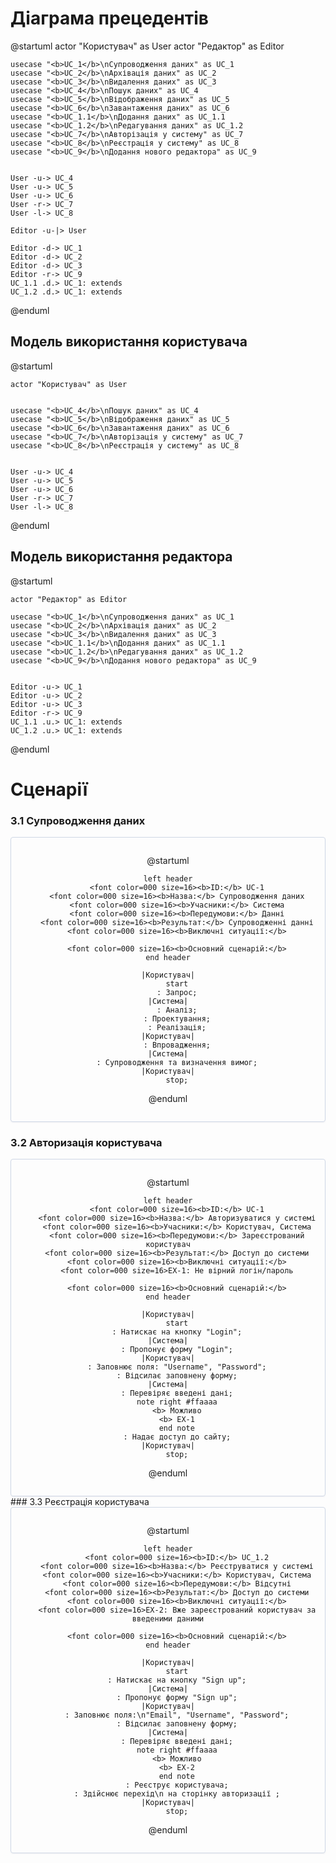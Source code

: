 # Діаграма прецедентів

@startuml
    actor "Користувач" as User
    actor "Редактор" as Editor
    
    
    usecase "<b>UC_1</b>\nCупроводження даних" as UC_1
    usecase "<b>UC_2</b>\nАрхівація даних" as UC_2
    usecase "<b>UC_3</b>\nВидалення даних" as UC_3
    usecase "<b>UC_4</b>\nПошук даних" as UC_4
    usecase "<b>UC_5</b>\nВідображення даних" as UC_5
    usecase "<b>UC_6</b>\nЗавантаження даних" as UC_6
    usecase "<b>UC_1.1</b>\nДодання даних" as UC_1.1
    usecase "<b>UC_1.2</b>\nРедагування даних" as UC_1.2
    usecase "<b>UC_7</b>\nАвторізація у систему" as UC_7
    usecase "<b>UC_8</b>\nРеєстрація у систему" as UC_8
    usecase "<b>UC_9</b>\nДодання нового редактора" as UC_9
    

    User -u-> UC_4
    User -u-> UC_5
    User -u-> UC_6
    User -r-> UC_7
    User -l-> UC_8
    
    Editor -u-|> User
    
    Editor -d-> UC_1
    Editor -d-> UC_2
    Editor -d-> UC_3
    Editor -r-> UC_9
    UC_1.1 .d.> UC_1: extends
    UC_1.2 .d.> UC_1: extends

    
@enduml

## Модель використання користувача

@startuml

    actor "Користувач" as User
    
  
    usecase "<b>UC_4</b>\nПошук даних" as UC_4
    usecase "<b>UC_5</b>\nВідображення даних" as UC_5
    usecase "<b>UC_6</b>\nЗавантаження даних" as UC_6
    usecase "<b>UC_7</b>\nАвторізація у систему" as UC_7
    usecase "<b>UC_8</b>\nРеєстрація у систему" as UC_8


    User -u-> UC_4
    User -u-> UC_5
    User -u-> UC_6
    User -r-> UC_7
    User -l-> UC_8

    
@enduml

## Модель використання редактора

@startuml
    
    actor "Редактор" as Editor
    
    usecase "<b>UC_1</b>\nCупроводження даних" as UC_1
    usecase "<b>UC_2</b>\nАрхівація даних" as UC_2
    usecase "<b>UC_3</b>\nВидалення даних" as UC_3
    usecase "<b>UC_1.1</b>\nДодання даних" as UC_1.1
    usecase "<b>UC_1.2</b>\nРедагування даних" as UC_1.2
    usecase "<b>UC_9</b>\nДодання нового редактора" as UC_9

    
    Editor -u-> UC_1
    Editor -u-> UC_2
    Editor -u-> UC_3
    Editor -r-> UC_9
    UC_1.1 .u.> UC_1: extends
    UC_1.2 .u.> UC_1: extends

    
@enduml

# Сценарії 
### 3.1 Супроводження даних
    
<center style="
    border-radius:4px;
    border: 1px solid #cfd7e6;
    box-shadow: 0 1px 3px 0 rgba(89,105,129,.05), 0 1px 1px 0 rgba(0,0,0,.025);
    padding: 1em;"
>
    
@startuml

    left header
        <font color=000 size=16><b>ID:</b> UC-1
        <font color=000 size=16><b>Назва:</b> Cупроводження даних
        <font color=000 size=16><b>Учасники:</b> Система
        <font color=000 size=16><b>Передумови:</b> Данні
        <font color=000 size=16><b>Результат:</b> Супроводженні данні
        <font color=000 size=16><b>Виключні ситуації:</b>
        
        <font color=000 size=16><b>Основний сценарій:</b>
    end header

    |Користувач|
        start
        : Запрос;
    |Система|
        : Аналіз;
        : Проектування;
        : Реалізація;
    |Користувач|
        : Впровадження;
    |Система|
        : Супроводження та визначення вимог;
    |Користувач|
        stop;
@enduml
    
</center>

### 3.2 Авторизація користувача
    
<center style="
    border-radius:4px;
    border: 1px solid #cfd7e6;
    box-shadow: 0 1px 3px 0 rgba(89,105,129,.05), 0 1px 1px 0 rgba(0,0,0,.025);
    padding: 1em;"
>
    
@startuml

    left header
        <font color=000 size=16><b>ID:</b> UC-1
        <font color=000 size=16><b>Назва:</b> Авторизуватися у системі
        <font color=000 size=16><b>Учасники:</b> Користувач, Система
        <font color=000 size=16><b>Передумови:</b> Зареєстрований користувач
        <font color=000 size=16><b>Результат:</b> Доступ до системи
        <font color=000 size=16><b>Виключні ситуації:</b>
        <font color=000 size=16>EX-1: Не вірний логін/пароль
        
        <font color=000 size=16><b>Основний сценарій:</b>
    end header

    |Користувач|
        start
        : Натискає на кнопку "Login";
    |Система|
        : Пропонує форму "Login";
    |Користувач|
        : Заповнює поля: "Username", "Password";
        : Відсилає заповнену форму;
    |Система|
        : Перевіряє введені дані;
        note right #ffaaaa
        <b> Можливо
        <b> EX-1
        end note
        : Надає доступ до сайту;
    |Користувач|
        stop;
@enduml
    
</center>
### 3.3 Реєстрація користувача
    
<center style="
    border-radius:4px;
    border: 1px solid #cfd7e6;
    box-shadow: 0 1px 3px 0 rgba(89,105,129,.05), 0 1px 1px 0 rgba(0,0,0,.025);
    padding: 1em;"
>
 
@startuml

    left header
        <font color=000 size=16><b>ID:</b> UC_1.2
        <font color=000 size=16><b>Назва:</b> Реєструватися у системі
        <font color=000 size=16><b>Учасники:</b> Користувач, Система
        <font color=000 size=16><b>Передумови:</b> Відсутні
        <font color=000 size=16><b>Результат:</b> Доступ до системи
        <font color=000 size=16><b>Виключні ситуації:</b>
        <font color=000 size=16>EX-2: Вже зареєстрований користувач за введеними даними
        
        <font color=000 size=16><b>Основний сценарій:</b>
    end header

    |Користувач|
        start
        : Натискає на кнопку "Sign up";
    |Система|
        : Пропонує форму "Sign up";
    |Користувач|
        : Заповнює поля:\n"Email", "Username", "Password";
        : Відсилає заповнену форму;
    |Система|
        : Перевіряє введені дані;
        note right #ffaaaa
        <b> Можливо
        <b> EX-2
        end note
        : Реєструє користувача;
        : Здійснює перехід\n на сторінку авторизації ;
    |Користувач|
        stop;
@enduml
    
</center>